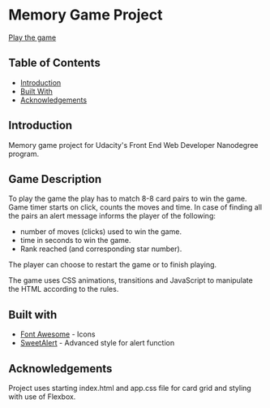 # Memory Game Project

[Play the game](https://tonytettinger.github.io/Udacity-FEND-NanoDegree/Project3-MemoryGame/index.html)

## Table of Contents

* [Introduction](#introduction)
* [Built With](#built_with)
* [Acknowledgements](#acknowledgements)

## Introduction

Memory game project for Udacity's Front End Web Developer Nanodegree program.

## Game Description

To play the game the play has to match 8-8 card pairs to win the game.
Game timer starts on click, counts the moves and time.
In case of finding all the pairs an alert message informs the player of the following:
* number of moves (clicks) used to win the game.
* time in seconds to win the game.
* Rank reached (and corresponding star number).

The player can choose to restart the game or to finish playing.

The game uses CSS animations, transitions and JavaScript to manipulate the HTML according to the rules.

## Built with

* [Font Awesome](https://fontawesome.com/) - Icons
* [SweetAlert](https://lipis.github.io/bootstrap-sweetalert/) - Advanced style for alert function

## Acknowledgements

Project uses starting index.html and app.css file for card grid and styling with use of Flexbox. 
